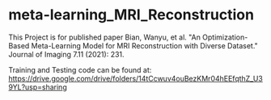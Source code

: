 # meta-learning_MRI_Reconstruction

This Project is for published paper 
Bian, Wanyu, et al. "An Optimization-Based Meta-Learning Model for MRI Reconstruction with Diverse Dataset." Journal of Imaging 7.11 (2021): 231.

Training and Testing code can be found at:
https://drive.google.com/drive/folders/14tCcwuv4ouBezKMr04hEEfqthZ_U39YL?usp=sharing

